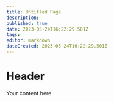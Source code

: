 ```yaml
---
title: Untitled Page
description: 
published: true
date: 2023-05-24T16:22:29.501Z
tags: 
editor: markdown
dateCreated: 2023-05-24T16:22:29.501Z
---
```


# Header
Your content here